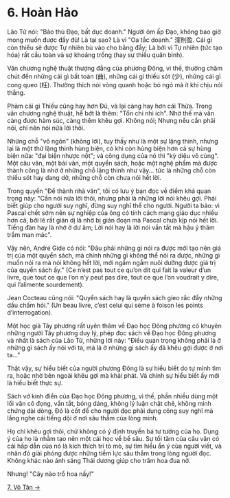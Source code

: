 # 6. Hoàn Hảo

Lão Tử nói: "Bảo thủ Đạo, bất dục doanh." Người ôm ấp Đạo, không bao giờ mong
muốn được đầy đủ! Là tại sao? Là vì "Oa tắc doanh." 漥則盈. Cái gì còn thiếu sẽ
được Tự nhiên bù vào cho bằng đầy; Là bởi vì Tự nhiên (tức tạo hóa) rất cầu toàn
và sợ khoảng trống (hay sự thiếu quân bình).

Văn chương nghệ thuật thượng đẳng của phương Đông, vì thế, thường chăm chút đến
những cái gì bất toàn (曲), những cái gì thiếu sót (少), những cái gì cong queo
(枉). Thường thích nói vòng quanh hoặc bỏ ngỏ mà ít khi chịu nói thẳng.

Phàm cái gì Thiếu cũng hay hơn Đủ, và lại càng hay hơn cái Thừa. Trong văn
chương nghệ thuật, hễ bớt là thêm: "Tổn chi nhi ích". Nhờ thế mà văn càng được
hàm súc, càng thêm khêu gợi. Không nói; Nhưng nếu cần phải nói, chỉ nên nói nửa
lời thôi.

Những chỗ "vô ngôn" (không lời), tuy thấy như là một sự lặng thinh, nhưng lại là
một thứ lặng thinh hùng biện, có khi còn hùng biện hơn cả sự hùng biện nữa: "đại
biện nhược nột"; và công dụng của nó thì "kỳ diệu vô cùng". Một câu văn, một bài
văn, một quyển sách, hoặc một nghệ phẩm mà được thành công là nhờ ở những chỗ
lặng thinh như vậy... tức là những chỗ còn thiếu sót hay dang dở, những chỗ còn
chưa nói hết lời.

Trong quyển "Để thành nhà văn", tôi có lưu ý bạn đọc về điểm khá quan trọng này:
"Cần nói nửa lời thôi, nhưng phải là những lời nói khêu gợi. Phải biết giúp cho
người suy nghĩ, đừng suy nghĩ thế cho người. Người ta bảo: vì Pascal chết sớm
nên sự nghiệp của ông có tính cách mạng giáo dục nhiều hơn cả, bởi lẽ rất giản
dị là nhờ bị gián đoạn mà Pascal chưa kịp nói hết lời. Tiếng đàn hay là nhờ ở dư
âm; Lời nói hay là lời nói vắn tắt mà hậu ý thâm trầm man mác".

Vậy nên, André Gide có nói: "Đâu phải những gì nói ra được mới tạo nên giá trị
của một quyển sách, mà chính những gì không thể nói ra được, những gì muốn nói
ra mà nói không hết lời, mới ngấm ngầm nuôi dưỡng được giá trị của quyển sách
ấy." (Ce n’est pas tout ce qu’on dit qui fait la valeur d’un livre, que tout ce
que l’on n’y peut pas dire, tout ce que l’on voudrait y dire, qui l’alimente
sourdement).

Jean Cocteau cũng nói: "Quyển sách hay là quyển sách gieo rắc đầy những dấu chấm
hỏi." (Un beau livre, c’est celui qui sème à foison les points d’interrogation).

Một học giả Tây phương rất uyên thâm về Đạo học Đông phương có khuyên những
người Tây phương duy lý, phép đọc sách về Đạo học Đông phương và nhất là sách
của Lão Tử, những lời này: "Điều quan trọng không phải là ở những gì sách ấy nói
với ta, mà là ở những gì sách ấy đã khêu gợi được ở nơi ta..."

Thật vậy, sự hiểu biết của người phương Đông là sự hiểu biết do tự mình tìm ra,
hoặc nhờ bên ngoài khêu gợi mà khải phát. Và chính sự hiểu biết ấy mới là hiểu
biết thực sự.

Sách vở kinh điển của Đạo học Đông phương, vì thế, phần nhiều dùng một lối văn
cô đọng, vắn tắt, bóng dáng, không lý luận chật chẽ, không minh chứng dài dòng.
Đó là cốt để cho người đọc phải dụng công suy nghĩ mà lắng nghe cái tiếng dội ở
nơi sâu thẳm của lòng mình.

Họ chỉ khêu gợi thôi, chứ không có ý định truyền bá tư tưởng của họ. Dụng ý của
họ là nhằm tạo nên một cái học về bề sâu. Sự tối tăm của câu văn có cái hấp dẫn
của nó là kích thích trí tò mò, sự tìm hiểu ẩn ý của người viết, và nhân đó giải
phóng được những tiềm lực sâu thẳm trong lòng người đọc. Không khác nào ánh sáng
Thái dương giúp cho trăm hoa đua nở.

Nhưng! "Cây nào trổ hoa nấy!"

[7. Vô Tận &rarr;](https://github.com/thaicuc/tinh-hoa-dao-hoc/blob/master/contents/07-vo-tan.md)
